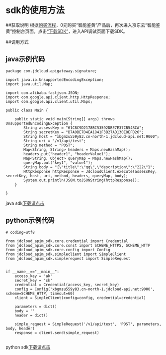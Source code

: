 # **sdk的使用方法**

##获取说明 
根据[购买流程](未填超链接)，0元购买“智能鉴黄”产品后，再次进入京东云“智能鉴黄”控制台页面，点击[“下载SDK”](https://jdai.oss.cn-north-1.jcloudcs.com/aisdk/sdk/java.zip)，进入API调试页面下载SDK。

##调用方式

## java示例代码
```$xslt
package com.jdcloud.apigateway.signature;

import java.io.UnsupportedEncodingException;
import java.util.Map;

import com.alibaba.fastjson.JSON;
import com.google.api.client.http.HttpResponse;
import com.google.api.client.util.Maps;

public class Main {

    public static void main(String[] args) throws UnsupportedEncodingException {
        String assessKey = "61C8C9D2178BC53592DBE7E37CB54BCA";
        String secretKey = "B7A9BE7D4EA1841F3B27AD130E8EFD26";
        String host = "xbgmzu559y83.cn-north-1.jdcloud-api.net:9000";
        String uri = "/v1/api/test";
        String method = "POST";
        Map<String, String> headers = Maps.newHashMap();
        headers.put("header1", "headerValue1");
        Map<String, Object> queryMap = Maps.newHashMap();
        queryMap.put("key1", "value1");
        String body = "{\"title\":\"qq\",\"description\":\"222\"}";
        HttpResponse httpResponse = JdcloudClient.execute(assessKey, secretKey, host, uri, method, headers, queryMap, body);
        System.out.println(JSON.toJSONString(httpResponse));
    }

}

```
java sdk[下载请点击](https://jdai.oss.cn-north-1.jcloudcs.com/aisdk/sdk/java.zip)


## python示例代码
```$xslt
# coding=utf8

from jdcloud_apim_sdk.core.credential import Credential
from jdcloud_apim_sdk.core.const import SCHEME_HTTPS, SCHEME_HTTP
from jdcloud_apim_sdk.core.config import Config
from jdcloud_apim_sdk.simpleclient import SimpleClient
from jdcloud_apim_sdk.simplerequest import SimpleRequest


if __name__=="__main__":
    access_key = 'ak'
    secret_key = 'sk'
    credential = Credential(access_key, secret_key)
    config = Config('xbgmzu559y83.cn-north-1.jdcloud-api.net:9000', scheme=SCHEME_HTTP, timeout=60)
    client = SimpleClient(config=config, credential=credential)

    parameters = dict()
    body = ''
    header = dict()

    simple_request = SimpleRequest('/v1/api/test', 'POST', parameters, body, header)
    response = client.send(simple_request)
    
```
python sdk[下载请点击](https://jdai.oss.cn-north-1.jcloudcs.com/aisdk/sdk/Python.zip)
